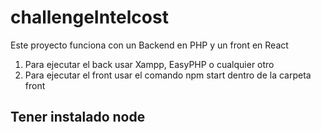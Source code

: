 # challengeIntelcost
Este proyecto funciona con un Backend en PHP y un front en React
1. Para ejecutar el back usar Xampp, EasyPHP o cualquier otro
2. Para ejecutar el front usar el comando npm start dentro de la carpeta front
## Tener instalado node
